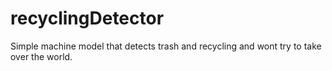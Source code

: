 # recyclingDetector
Simple machine model that detects trash and recycling and wont try to take over the world.
